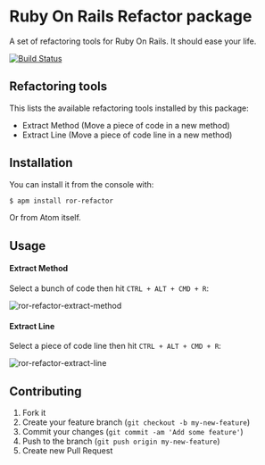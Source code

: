# Ruby On Rails Refactor package

A set of refactoring tools for Ruby On Rails. It should ease your life.

[![Build Status](https://travis-ci.org/zedtux/ror-refactor.svg?branch=master)](https://travis-ci.org/zedtux/ror-refactor)

## Refactoring tools

This lists the available refactoring tools installed by this package:

 - Extract Method (Move a piece of code in a new method)
 - Extract Line (Move a piece of code line in a new method)

## Installation

You can install it from the console with:

```bash
$ apm install ror-refactor
```

Or from Atom itself.

## Usage

#### Extract Method

Select a bunch of code then hit `CTRL + ALT + CMD + R`:

![ror-refactor-extract-method](https://cloud.githubusercontent.com/assets/478564/17622508/19844a66-609b-11e6-8fec-6fa7dfa42bb1.gif)

#### Extract Line

Select a piece of code line then hit `CTRL + ALT + CMD + R`:

![ror-refactor-extract-line](https://cloud.githubusercontent.com/assets/478564/17705195/d7817108-63d7-11e6-8717-e5dc996312b3.gif)

## Contributing

1. Fork it
2. Create your feature branch (`git checkout -b my-new-feature`)
3. Commit your changes (`git commit -am 'Add some feature'`)
4. Push to the branch (`git push origin my-new-feature`)
5. Create new Pull Request
